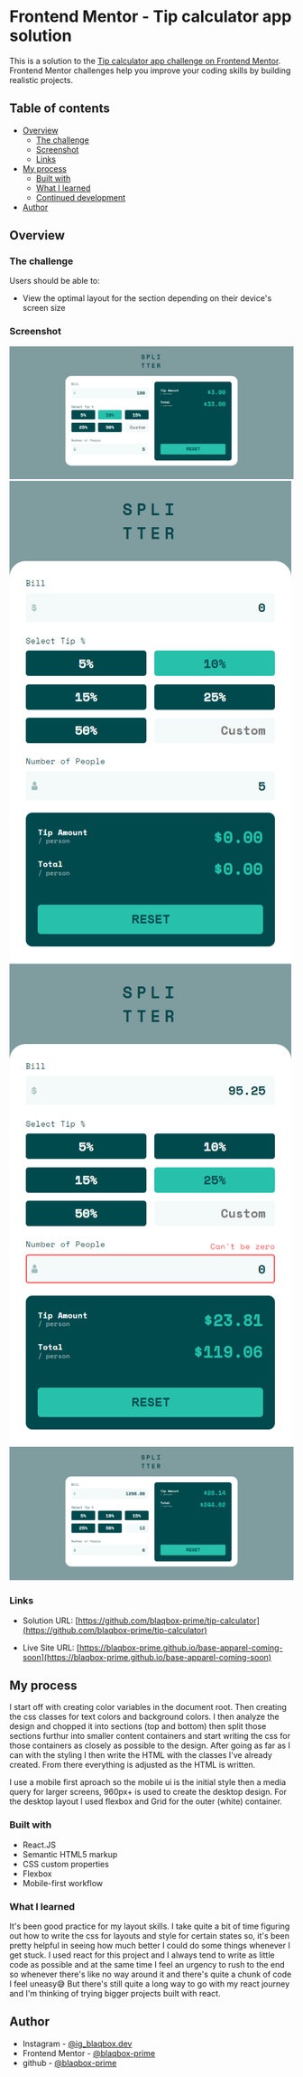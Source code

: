 # Frontend Mentor - Tip calculator app solution

This is a solution to the [Tip calculator app challenge on Frontend Mentor](https://www.frontendmentor.io/challenges/tip-calculator-app-ugJNGbJUX). Frontend Mentor challenges help you improve your coding skills by building realistic projects.

## Table of contents


- [Overview](#overview)
  - [The challenge](#the-challenge)
  - [Screenshot](#screenshot)
  - [Links](#links)
- [My process](#my-process)
  - [Built with](#built-with)
  - [What I learned](#what-i-learned)
  - [Continued development](#continued-development)
- [Author](#author)



## Overview

### The challenge

Users should be able to:

- View the optimal layout for the section depending on their device's screen size

### Screenshot

![](./screenshots/desktop.png)
![](./screenshots/mobile.png)
![](./screenshots/errorstate.png)
![](./screenshots/customtip.png)


### Links

- Solution URL: [https://github.com/blaqbox-prime/tip-calculator](https://github.com/blaqbox-prime/tip-calculator)

- Live Site URL: [https://blaqbox-prime.github.io/base-apparel-coming-soon](https://blaqbox-prime.github.io/base-apparel-coming-soon)

## My process
I start off with creating color variables in the document root. Then creating the css classes for text colors and background colors. I then analyze the design and chopped it into sections (top and bottom) then split those sections furthur into smaller content containers and start writing the css for those containers as closely as possible to the design. After going as far as I can with the styling I then write the HTML with the classes I've already created. From there everything is adjusted as the HTML is written.

I use a mobile first aproach so the mobile ui is the initial style then a media query for larger screens, 960px+ is used to create the desktop design. For the desktop layout I used flexbox and Grid for the outer (white) container.

### Built with
- React.JS
- Semantic HTML5 markup
- CSS custom properties
- Flexbox
- Mobile-first workflow


### What I learned

It's been good practice for my layout skills. I take quite a bit of time figuring out how to write the css for layouts and style for certain states so, it's been pretty helpful in seeing how much better I could do some things whenever I get stuck. I used react for this project and I always tend to write as little code as possible and at the same time I feel an urgency to rush to the end so whenever there's like no way around it and there's quite a chunk of code I feel uneasy😅 But there's still quite a long way to go with my react journey and I'm thinking of trying bigger projects built with react. 

## Author

- Instagram - [@ig_blaqbox.dev](https://www.instagram.com/ig_blaqbox.dev)
- Frontend Mentor - [@blaqbox-prime](https://www.frontendmentor.io/profile/blaqbox-prime)
- github - [@blaqbox-prime](https://www.github.com/blaqbox-prime)
